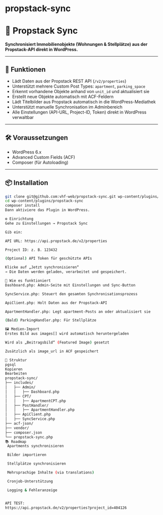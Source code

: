 # propstack-sync
# 🏢 Propstack Sync

**Synchronisiert Immobilienobjekte (Wohnungen & Stellplätze) aus der Propstack-API direkt in WordPress.**

---

## 🚀 Funktionen

- Lädt Daten aus der Propstack REST API (`/v2/properties`)
- Unterstützt mehrere Custom Post Types: `apartment`, `parking_space`
- Erkennt vorhandene Objekte anhand von `unit_id` und aktualisiert sie
- Erstellt neue Objekte automatisch mit ACF-Feldern
- Lädt Titelbilder aus Propstack automatisch in die WordPress-Mediathek
- Unterstützt manuelle Synchronisation im Adminbereich
- Alle Einstellungen (API-URL, Project-ID, Token) direkt in WordPress verwaltbar

---

## 🛠️ Voraussetzungen

- WordPress 6.x
- Advanced Custom Fields (ACF)
- Composer (für Autoloading)

---

## 📦 Installation

```bash
git clone git@github.com:vhf-web/propstack-sync.git wp-content/plugins/propstack-sync
cd wp-content/plugins/propstack-sync
composer install
Dann aktiviere das Plugin in WordPress.

⚙️ Einrichtung
Gehe zu Einstellungen → Propstack Sync

Gib ein:

API URL: https://api.propstack.de/v2/properties

Project ID: z. B. 123432

(Optional) API Token für geschützte APIs

Klicke auf „Jetzt synchronisieren“
→ Die Daten werden geladen, verarbeitet und gespeichert.

🧠 Wie es funktioniert
Dashboard.php: Admin-Seite mit Einstellungen und Sync-Button

SyncService.php: Steuert den gesamten Synchronisationsprozess

ApiClient.php: Holt Daten aus der Propstack-API

ApartmentHandler.php: Legt apartment-Posts an oder aktualisiert sie

(Bald) ParkingHandler.php: Für Stellplätze

🖼️ Medien-Import
Erstes Bild aus images[] wird automatisch heruntergeladen

Wird als „Beitragsbild“ (Featured Image) gesetzt

Zusätzlich als image_url in ACF gespeichert

📁 Struktur
pgsql
Kopieren
Bearbeiten
propstack-sync/
├── includes/
│   ├── Admin/
│   │   ├── Dashboard.php
│   ├── CPT/
│   │   ├── ApartmentCPT.php
│   ├── PostHandler/
│   │   ├── ApartmentHandler.php
│   ├── ApiClient.php
│   ├── SyncService.php
├── acf-json/
├── vendor/
├── composer.json
└── propstack-sync.php
📚 Roadmap
 Apartments synchronisieren

 Bilder importieren

 Stellplätze synchronisieren

 Mehrsprachige Inhalte (via translations)

 Cronjob-Unterstützung

 Logging & Fehleranzeige


API TEST:
https://api.propstack.de/v2/properties?project_id=404126